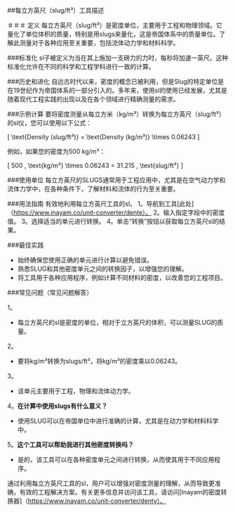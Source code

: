 ##每立方英尺（slug/ft³）工具描述

＃＃＃ 定义
每立方英尺（slug/ft³）是密度单位，主要用于工程和物理领域。它量化了单位体积的质量，特别是用slugs来量化，这是帝国体系中的质量单位。了解此测量对于各种应用至关重要，包括流体动力学和材料科学。

###标准化
sl子被定义为当在其上施加一支磅力的力时，每秒将加速一英尺。这种标准化允许在不同的科学和工程学科进行一致的计算。

###历史和进化
自远古时代以来，密度的概念已被利用，但是Slug的特定单位是在19世纪作为帝国体系的一部分引入的。多年来，使用sl的使用已经发展，尤其是随着现代工程实践的出现以及在各个领域进行精确测量的需求。

###示例计算
要将密度测量从每立方米（kg/m³）转换为每立方英尺（slug/ft³）的sl仪，您可以使用以下公式：

\[ \text{Density (slug/ft³)} = \text{Density (kg/m³)} \times 0.06243 \]

例如，如果您的密度为500 kg/m³：

\[ 500 \, \text{kg/m³} \times 0.06243 = 31.215 \, \text{slug/ft³} \]

###使用单位
每立方英尺的SLUGS通常用于工程应用中，尤其是在空气动力学和流体力学中，在各种条件下，了解材料和流体的行为至关重要。

###用法指南
有效地利用每立方英尺工具的sl。
1。导航到工具[此处]（https://www.inayam.co/unit-converter/dente）。
2。输入指定字段中的密度值。
3。选择适当的单元进行转换。
4。单击“转换”按钮以获取每立方英尺sl的结果。

###最佳实践
- 始终确保您使用正确的单元进行计算以避免错误。
- 熟悉SLUG和其他密度单元之间的转换因子，以增强您的理解。
- 将工具用于各种应用程序，例如计算不同材料的密度，以改善您的工程项目。

###常见问题（常见问题解答）

1。
- 每立方英尺的sl是密度的单位，相对于立方英尺的体积，可以测量SLUG的质量。

2。
- 要将kg/m³转换为slugs/ft³，将kg/m³的密度乘以0.06243。

3。
- 该单元主要用于工程，物理和流体动力学。

4。**在计算中使用slugs有什么意义？**
- 使用SLUG可以在帝国单位中进行准确的计算，尤其是在动力学和材料科学中。

5。**这个工具可以帮助我进行其他密度转换吗？**
- 是的，该工具可以在各种密度单元之间进行转换，从而使其用于不同应用程序。

通过利用每立方英尺工具的sl，用户可以增强对密度测量的理解，从而导致更准确，有效的工程解决方案。有关更多信息并访问该工具，请访问[Inayam的密度转换器]（https://www.inayam.co/unit-converter/denty）。